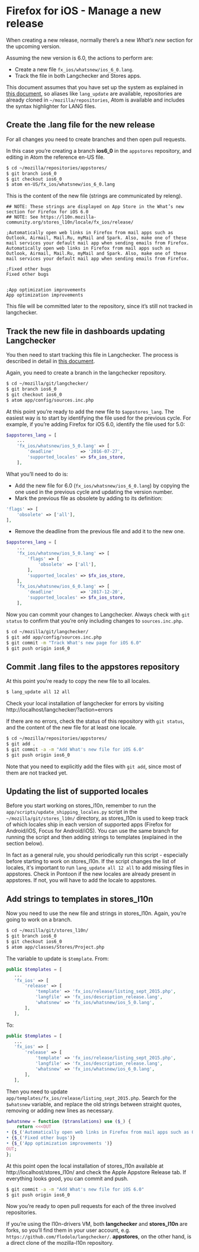 # Firefox for iOS - Manage a new release
 <!-- toc --> 

When creating a new release, normally there’s a new *What’s new* section for the upcoming version.

Assuming the new version is 6.0, the actions to perform are:
* Create a new file `fx_ios/whatsnew/ios_6_0.lang`.
* Track the file in both Langchecker and Stores apps.

This document assumes that you have set up the system as explained in [this document](../../config/setup_l10ndrivers_vm.md), so aliases like `lang_update` are available, repositories are already cloned in `~/mozilla/repositories`, Atom is available and includes the syntax highlighter for LANG files.

## Create the .lang file for the new release

For all changes you need to create branches and then open pull requests.

In this case you’re creating a branch **ios6_0** in the `appstores` repository, and editing in Atom the reference en-US file.

```BASH
$ cd ~/mozilla/repositories/appstores/
$ git branch ios6_0
$ git checkout ios6_0
$ atom en-US/fx_ios/whatsnew/ios_6_0.lang
```

This is the content of the new file (strings are communicated by releng).

```
## NOTE: These strings are displayed on App Store in the What’s new section for Firefox for iOS 6.0
## NOTE: See https://l10n.mozilla-community.org/stores_l10n/locale/fx_ios/release/

;Automatically open web links in Firefox from mail apps such as Outlook, Airmail, Mail.Ru, myMail and Spark. Also, make one of these mail services your default mail app when sending emails from Firefox.
Automatically open web links in Firefox from mail apps such as Outlook, Airmail, Mail.Ru, myMail and Spark. Also, make one of these mail services your default mail app when sending emails from Firefox.

;Fixed other bugs
Fixed other bugs


;App optimization improvements
App optimization improvements
```

This file will be committed later to the repository, since it’s still not tracked in langchecker.

## Track the new file in dashboards updating Langchecker

You then need to start tracking this file in Langchecker. The process is described in detail in [this document](../../tools/webdashboards/add_new_file.md).

Again, you need to create a branch in the langchecker repository.

```BASH
$ cd ~/mozilla/git/langchecker/
$ git branch ios6_0
$ git checkout ios6_0
$ atom app/config/sources.inc.php
```

At this point you’re ready to add the new file to `$appstores_lang`. The easiest way is to start by identifying the file used for the previous cycle. For example, if you’re adding Firefox for iOS 6.0, identify the file used for 5.0:

```PHP
$appstores_lang = [
    ...
    'fx_ios/whatsnew/ios_5_0.lang' => [
        'deadline'          => '2016-07-27',
        'supported_locales' => $fx_ios_store,
    ],
```

What you’ll need to do is:
* Add the new file for 6.0 (`fx_ios/whatsnew/ios_6_0.lang`) by copying the one used in the previous cycle and updating the version number.
* Mark the previous file as obsolete by adding to its definition:

```PHP
'flags' => [
    'obsolete' => ['all'],
],
```

* Remove the deadline from the previous file and add it to the new one.

```PHP
$appstores_lang = [
    ...
    'fx_ios/whatsnew/ios_5_0.lang' => [
        'flags' => [
            'obsolete' => ['all'],
        ],
        'supported_locales' => $fx_ios_store,
    ],
    'fx_ios/whatsnew/ios_6_0.lang' => [
        'deadline'          => '2017-12-20',
        'supported_locales' => $fx_ios_store,
    ],
```

Now you can commit your changes to Langchecker. Always check with `git status` to confirm that you’re only including changes to `sources.inc.php`.

```BASH
$ cd ~/mozilla/git/langchecker/
$ git add app/config/sources.inc.php
$ git commit -m "Track What's new page for iOS 6.0"
$ git push origin ios6_0
```

## Commit .lang files to the appstores repository

At this point you’re ready to copy the new file to all locales.

```BASH
$ lang_update all 12 all
```

Check your local installation of langchecker for errors by visiting http://localhost/langchecker/?action=errors

If there are no errors, check the status of this repository with `git status`, and the content of the new file for at least one locale.

```BASH
$ cd ~/mozilla/repositories/appstores/
$ git add .
$ git commit -a -m "Add What's new file for iOS 6.0"
$ git push origin ios6_0
```

Note that you need to explicitly add the files with `git add`, since most of them are not tracked yet.

## Updating the list of supported locales

Before you start working on stores_l10n, remember to run the `app/scripts/update_shipping_locales.py` script in the `~/mozilla/git/stores_l10n/` directory, as stores_l10n is used to keep track of which locales ship in each version of supported apps (Firefox for Android/iOS, Focus for Android/iOS). You can use the same branch for running the script and then adding strings to templates (explained in the section below).

In fact as a general rule, you should periodically run this script - especially before starting to work on stores_l10n. If the script changes the list of locales, it's important to run `lang_update all 12 all` to add missing files in appstores. Check in Pontoon if the new locales are already present in appstores. If not, you will have to add the locale to appstores.

## Add strings to templates in stores_l10n

Now you need to use the new file and strings in stores_l10n. Again, you’re going to work on a branch.

```BASH
$ cd ~/mozilla/git/stores_l10n/
$ git branch ios6_0
$ git checkout ios6_0
$ atom app/classes/Stores/Project.php
```

The variable to update is `$template`. From:

```PHP
public $templates = [
   ...
   'fx_ios' => [
       'release' => [
           'template' => 'fx_ios/release/listing_sept_2015.php',
           'langfile' => 'fx_ios/description_release.lang',
           'whatsnew' => 'fx_ios/whatsnew/ios_5_0.lang',
       ],
   ],
```

To:

```PHP
public $templates = [
   ...
   'fx_ios' => [
       'release' => [
           'template' => 'fx_ios/release/listing_sept_2015.php',
           'langfile' => 'fx_ios/description_release.lang',
           'whatsnew' => 'fx_ios/whatsnew/ios_6_0.lang',
       ],
   ],
```

Then you need to update `app/templates/fx_ios/release/listing_sept_2015.php`.
Search for the `$whatsnew` variable, and replace the old strings between straight quotes, removing or adding new lines as necessary.

```PHP
$whatsnew = function ($translations) use ($_) {
    return <<<OUT
• {$_('Automatically open web links in Firefox from mail apps such as Outlook, Airmail, Mail.Ru, myMail and Spark. Also, make one of these mail services your default mail app when sending emails from Firefox.')}
• {$_('Fixed other bugs')}
• {$_('App optimization improvements ')}
OUT;
};
```

At this point open the local installation of stores_l10n available at http://localhost/stores_l10n/ and check the Apple Appstore Release tab. If everything looks good, you can commit and push.

```BASH
$ git commit -a -m "Add What's new file for iOS 6.0"
$ git push origin ios6_0
```

Now you’re ready to open pull requests for each of the three involved repositories.

If you’re using the l10n-drivers VM, both **langchecker** and **stores_l10n** are forks, so you’ll find them in your user account, e.g. `https://github.com/flodolo/langchecker/`. **appstores**, on the other hand, is a direct clone of the mozilla-l10n repository.

